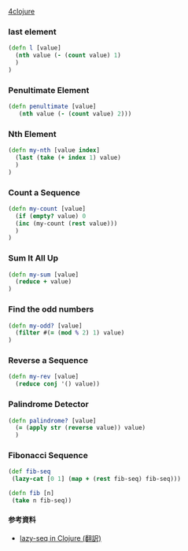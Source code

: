 [4clojure](http://www.4clojure.com/problems)

### last element
```clojure
(defn l [value]
  (nth value (- (count value) 1)
  )
)
```

### Penultimate Element
```clojure
(defn penultimate [value]
   (nth value (- (count value) 2)))
```

### Nth Element
```clojure
(defn my-nth [value index]
  (last (take (+ index 1) value)
  )
)
```

### Count a Sequence
```clojure
(defn my-count [value]
  (if (empty? value) 0
  (inc (my-count (rest value)))
  )
)
```

### Sum It All Up
```clojure
(defn my-sum [value]
  (reduce + value)
)
```


### Find the odd numbers
```clojure
(defn my-odd? [value]
  (filter #(= (mod % 2) 1) value)
)
```

### Reverse a Sequence

```clojure
(defn my-rev [value]
  (reduce conj '() value))
```

### Palindrome Detector
```clojure
(defn palindrome? [value]
  (= (apply str (reverse value)) value)
  )
```

### Fibonacci Sequence
```clojure
(def fib-seq
 (lazy-cat [0 1] (map + (rest fib-seq) fib-seq)))

(defn fib [n]
 (take n fib-seq))
```

#### 参考資料
- [lazy-seq in Clojure (翻訳)](https://medium.com/@11Takanori/lazy-seq-in-clojure-%E7%BF%BB%E8%A8%B3-8fba0ebcb6af)
